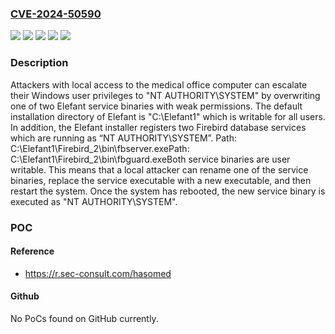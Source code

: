 ### [CVE-2024-50590](https://cve.mitre.org/cgi-bin/cvename.cgi?name=CVE-2024-50590)
![](https://img.shields.io/static/v1?label=Product&message=Elefant&color=blue)
![](https://img.shields.io/static/v1?label=Version&message=%3D%20%3C24.04.00%20&color=brighgreen)
![](https://img.shields.io/static/v1?label=Vulnerability&message=CWE-250%20Execution%20with%20Unnecessary%20Privileges&color=brighgreen)
![](https://img.shields.io/static/v1?label=Vulnerability&message=CWE-276%20Incorrect%20Default%20Permissions&color=brighgreen)
![](https://img.shields.io/static/v1?label=Vulnerability&message=CWE-732%20Incorrect%20Permission%20Assignment%20for%20Critical%20Resource&color=brighgreen)

### Description

Attackers with local access to the medical office computer can escalate their Windows user privileges to "NT AUTHORITY\SYSTEM" by overwriting one of two Elefant service binaries with weak permissions. The default installation directory of Elefant is "C:\Elefant1" which is writable for all users. In addition, the Elefant installer registers two Firebird database services which are running as “NT AUTHORITY\SYSTEM”. Path: C:\Elefant1\Firebird_2\bin\fbserver.exePath: C:\Elefant1\Firebird_2\bin\fbguard.exeBoth service binaries are user writable. This means that a local attacker can rename one of the service binaries, replace the service executable with a new executable, and then restart the system. Once the system has rebooted, the new service binary is executed as "NT AUTHORITY\SYSTEM".

### POC

#### Reference
- https://r.sec-consult.com/hasomed

#### Github
No PoCs found on GitHub currently.

